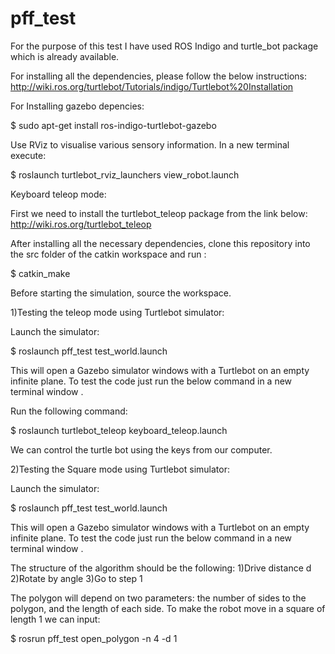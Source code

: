# pff_test

For the purpose of this test I have used ROS Indigo and turtle_bot package which is already available.

For installing all the dependencies, please follow the below instructions:
http://wiki.ros.org/turtlebot/Tutorials/indigo/Turtlebot%20Installation

For Installing gazebo depencies:

$ sudo apt-get install ros-indigo-turtlebot-gazebo

Use RViz to visualise various sensory information. In a new terminal execute:

$ roslaunch turtlebot_rviz_launchers view_robot.launch

Keyboard teleop mode:

First we need to install the turtlebot_teleop package from the link below:
http://wiki.ros.org/turtlebot_teleop


After installing all the necessary dependencies, clone this repository into the src folder of the catkin workspace and run :

$ catkin_make

Before starting the simulation, source the workspace.

1)Testing the teleop mode using Turtlebot simulator:

Launch the simulator:

$ roslaunch pff_test test_world.launch

This will open a Gazebo simulator windows with a Turtlebot on an empty infinite plane. To test the code just run the below command in a new terminal window . 

Run the following command:

$ roslaunch turtlebot_teleop keyboard_teleop.launch

We can control the turtle bot using the keys from our computer.


2)Testing the Square mode using Turtlebot simulator:

Launch the simulator:

$ roslaunch pff_test test_world.launch

This will open a Gazebo simulator windows with a Turtlebot on an empty infinite plane. To test the code just run the below command in a new terminal window . 

The structure of the algorithm should be the following:
1)Drive distance d
2)Rotate by angle
3)Go to step 1

The polygon will depend on two parameters: the number of sides to the polygon, and the length of each side. To make the robot move in a square of length 1 we can input: 

$ rosrun pff_test open_polygon -n 4 -d 1
